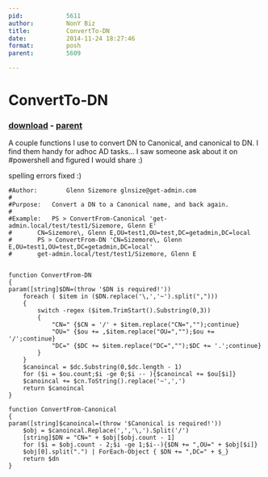 ```yaml
---
pid:            5611
author:         NonY Biz
title:          ConvertTo-DN
date:           2014-11-24 18:27:46
format:         posh
parent:         5609

---
```


# ConvertTo-DN

### [download](//scripts/5611.ps1) - [parent](//scripts/5609.md)

A couple functions I use to convert DN to Canonical, and canonical to DN. I find them handy for adhoc AD tasks... I saw someone ask about it on #powershell and figured I would share :)  

spelling errors fixed :)




```posh
#Author:    	Glenn Sizemore glnsize@get-admin.com
#
#Purpose:	Convert a DN to a Canonical name, and back again.
#
#Example:	PS > ConvertFrom-Canonical 'get-admin.local/test/test1/Sizemore, Glenn E'
#		CN=Sizemore\, Glenn E,OU=test1,OU=test,DC=getadmin,DC=local
#	 	PS > ConvertFrom-DN 'CN=Sizemore\, Glenn E,OU=test1,OU=test,DC=getadmin,DC=local'
#		get-admin.local/test/test1/Sizemore, Glenn E


function ConvertFrom-DN 
{
param([string]$DN=(throw '$DN is required!'))
    foreach ( $item in ($DN.replace('\,','~').split(",")))
    {
        switch -regex ($item.TrimStart().Substring(0,3))
        {
            "CN=" {$CN = '/' + $item.replace("CN=","");continue}
            "OU=" {$ou += ,$item.replace("OU=","");$ou += '/';continue}
            "DC=" {$DC += $item.replace("DC=","");$DC += '.';continue}
        }
    } 
    $canoincal = $dc.Substring(0,$dc.length - 1)
    for ($i = $ou.count;$i -ge 0;$i -- ){$canoincal += $ou[$i]}
    $canoincal += $cn.ToString().replace('~',',')
    return $canoincal
}

function ConvertFrom-Canonical 
{
param([string]$canoincal=(throw '$Canonical is required!'))
    $obj = $canoincal.Replace(',','\,').Split('/')
    [string]$DN = "CN=" + $obj[$obj.count - 1]
    for ($i = $obj.count - 2;$i -ge 1;$i--){$DN += ",OU=" + $obj[$i]}
    $obj[0].split(".") | ForEach-Object { $DN += ",DC=" + $_}
    return $dn
}
```
